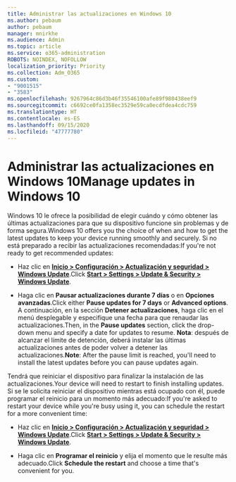```yaml
---
title: Administrar las actualizaciones en Windows 10
ms.author: pebaum
author: pebaum
manager: mnirkhe
ms.audience: Admin
ms.topic: article
ms.service: o365-administration
ROBOTS: NOINDEX, NOFOLLOW
localization_priority: Priority
ms.collection: Adm_O365
ms.custom:
- "9001515"
- "3583"
ms.openlocfilehash: 9267964c86d3b46f35546100afe89f980438eef9
ms.sourcegitcommit: c6692ce0fa1358ec3529e59ca0ecdfdea4cdc759
ms.translationtype: HT
ms.contentlocale: es-ES
ms.lasthandoff: 09/15/2020
ms.locfileid: "47777780"
---
```

# <a name="manage-updates-in-windows-10"></a><span data-ttu-id="638fb-102">Administrar las actualizaciones en Windows 10</span><span class="sxs-lookup"><span data-stu-id="638fb-102">Manage updates in Windows 10</span></span>

<span data-ttu-id="638fb-103">Windows 10 le ofrece la posibilidad de elegir cuándo y cómo obtener las últimas actualizaciones para que su dispositivo funcione sin problemas y de forma segura.</span><span class="sxs-lookup"><span data-stu-id="638fb-103">Windows 10 offers you the choice of when and how to get the latest updates to keep your device running smoothly and securely.</span></span> <span data-ttu-id="638fb-104">Si no está preparado a recibir las actualizaciones recomendadas:</span><span class="sxs-lookup"><span data-stu-id="638fb-104">If you're not ready to get recommended updates:</span></span>

- <span data-ttu-id="638fb-105">Haz clic en **[Inicio > Configuración > Actualización y seguridad > Windows Update](ms-settings:windowsupdate)**.</span><span class="sxs-lookup"><span data-stu-id="638fb-105">Click **[Start > Settings > Update & Security > Windows Update](ms-settings:windowsupdate)**.</span></span>

- <span data-ttu-id="638fb-106">Haga clic en **Pausar actualizaciones durante 7 días** o en **Opciones avanzadas**.</span><span class="sxs-lookup"><span data-stu-id="638fb-106">Click either **Pause updates for 7 days** or **Advanced options**.</span></span> <span data-ttu-id="638fb-107">A continuación, en la sección **Detener actualizaciones**, haga clic en el menú desplegable y especifique una fecha para que renaudar las actualizaciones.</span><span class="sxs-lookup"><span data-stu-id="638fb-107">Then, in the **Pause updates** section, click the drop-down menu and specify a date for updates to resume.</span></span> <span data-ttu-id="638fb-108">**Nota**: después de alcanzar el límite de detención, deberá instalar las últimas actualizaciones antes de poder volver a detener las actualizaciones.</span><span class="sxs-lookup"><span data-stu-id="638fb-108">**Note**: After the pause limit is reached, you'll need to install the latest updates before you can pause updates again.</span></span>

<span data-ttu-id="638fb-109">Tendrá que reiniciar el dispositivo para finalizar la instalación de las actualizaciones.</span><span class="sxs-lookup"><span data-stu-id="638fb-109">Your device will need to restart to finish installing updates.</span></span> <span data-ttu-id="638fb-110">Si se le solicita reiniciar el dispositivo mientras está ocupado con él, puede programar el reinicio para un momento más adecuado:</span><span class="sxs-lookup"><span data-stu-id="638fb-110">If you're asked to restart your device while you're busy using it, you can schedule the restart for a more convenient time:</span></span>

- <span data-ttu-id="638fb-111">Haz clic en **[Inicio > Configuración > Actualización y seguridad > Windows Update](ms-settings:windowsupdate)**.</span><span class="sxs-lookup"><span data-stu-id="638fb-111">Click **[Start > Settings > Update & Security > Windows Update](ms-settings:windowsupdate)**.</span></span>

- <span data-ttu-id="638fb-112">Haga clic en **Programar el reinicio** y elija el momento que le resulte más adecuado.</span><span class="sxs-lookup"><span data-stu-id="638fb-112">Click **Schedule the restart** and choose a time that's convenient for you.</span></span>
